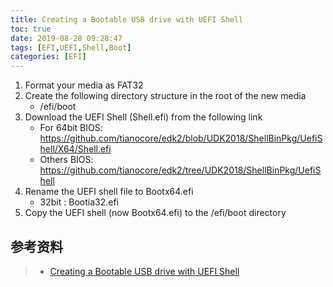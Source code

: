 ```yaml
---
title: Creating a Bootable USB drive with UEFI Shell
toc: true
date: 2019-08-28 09:28:47
tags: [EFI,UEFI,Shell,Boot]
categories: [EFI]
---
```




<!--more-->

1. Format your media as FAT32
2. Create the following directory structure in the root of the new media
   - /efi/boot
3. Download the UEFI Shell (Shell.efi) from the following link
   - For 64bit BIOS: https://github.com/tianocore/edk2/blob/UDK2018/ShellBinPkg/UefiShell/X64/Shell.efi
   - Others BIOS: https://github.com/tianocore/edk2/tree/UDK2018/ShellBinPkg/UefiShell
4. Rename the UEFI shell file to Bootx64.efi
   - 32bit : Bootia32.efi
5. Copy the UEFI shell (now Bootx64.efi) to the /efi/boot directory

## 参考资料

> - [Creating a Bootable USB drive with UEFI Shell](https://github.com/chipsec/chipsec/wiki/Creating-a-Bootable-USB-drive-with-UEFI-Shell)

